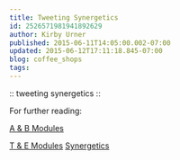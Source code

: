 ```yaml
---
title: Tweeting Synergetics
id: 2526571981941892629
author: Kirby Urner
published: 2015-06-11T14:05:00.002-07:00
updated: 2015-06-12T17:11:18.845-07:00
blog: coffee_shops
tags: 
---
```


:: tweeting synergetics ::

For further reading:

[A & B Modules](http://www.grunch.net/synergetics/modules.html)

[T & E Modules](http://coffeeshopsnet.blogspot.com/2011/01/storyboarding-lcds.html)
[Synergetics ](http://wikieducator.org/Synergetics)